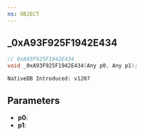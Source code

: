 ```yaml
---
ns: OBJECT
---
```

## _0xA93F925F1942E434

```c
// 0xA93F925F1942E434
void _0xA93F925F1942E434(Any p0, Any p1);
```

```
NativeDB Introduced: v1207
```

## Parameters
* **p0**:
* **p1**:
